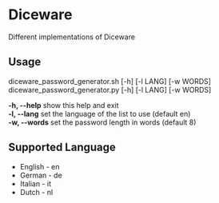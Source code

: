 # Diceware
Different implementations of Diceware
## Usage
diceware_password_generator.sh [-h] [-l LANG] [-w WORDS]
diceware_password_generator.py [-h] [-l LANG] [-w WORDS]

**-h, --help**	  show this help and exit<br>
**-l, --lang**	  set the language of the list to use (default en)<br>
**-w, --words**   set the password length in words (default 8)<br>
## Supported Language
* English - en
* German - de
* Italian - it
* Dutch - nl
